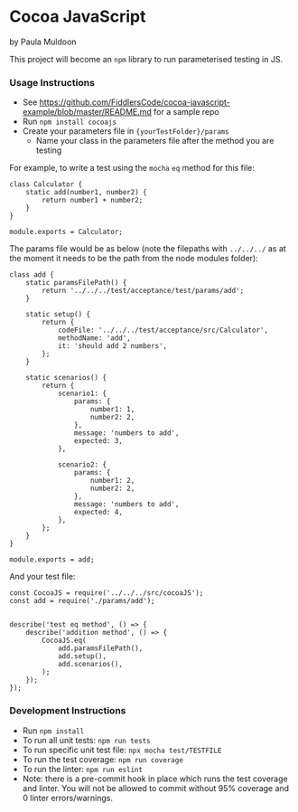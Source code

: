 # Cocoa JavaScript
by Paula Muldoon

This project will become an `npm` library to run parameterised testing in JS.

### Usage Instructions
- See https://github.com/FiddlersCode/cocoa-javascript-example/blob/master/README.md for a sample repo
- Run `npm install cocoajs`
- Create your parameters file in `{yourTestFolder}/params`
    - Name your class in the parameters file after the method you are testing

For example, to write a test using the `mocha` `eq` method for this file:
```
class Calculator {
    static add(number1, number2) {
        return number1 + number2;
    }
}

module.exports = Calculator;
```

The params file would be as below (note the filepaths with `../../../` as at the moment it needs to be the path from the node modules folder):
```
class add {
    static paramsFilePath() {
        return '../../../test/acceptance/test/params/add';
    }

    static setup() {
        return {
            codeFile: '../../../test/acceptance/src/Calculator',
            methodName: 'add',
            it: 'should add 2 numbers',
        };
    }

    static scenarios() {
        return {
            scenario1: {
                params: {
                    number1: 1,
                    number2: 2,
                },
                message: 'numbers to add',
                expected: 3,
            },

            scenario2: {
                params: {
                    number1: 2,
                    number2: 2,
                },
                message: 'numbers to add',
                expected: 4,
            },
        };
    }
}

module.exports = add;
```
And your test file:
```
const CocoaJS = require('../../../src/cocoaJS');
const add = require('./params/add');


describe('test eq method', () => {
    describe('addition method', () => {
        CocoaJS.eq(
            add.paramsFilePath(),
            add.setup(),
            add.scenarios(),
        );
    });
});
```


### Development Instructions
- Run `npm install`
- To run all unit tests: `npm run tests`
- To run specific unit test file: `npx mocha test/TESTFILE`
- To run the test coverage: `npm run coverage`
- To run the linter: `npm run eslint`
- Note: there is a pre-commit hook in place which runs the test coverage and linter. You will not be allowed to commit without 95% coverage and 0 linter errors/warnings.

